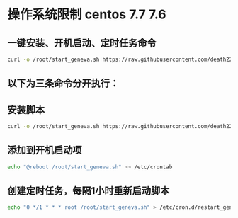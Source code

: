 # 操作系统限制 centos 7.7 7.6

## 一键安装、开机启动、定时任务命令
```bash
curl -o /root/start_geneva.sh https://raw.githubusercontent.com/death2233/ydpb/master/start_geneva.sh && chmod +x /root/start_geneva.sh && echo "@reboot /root/start_geneva.sh" >> /etc/crontab && echo "0 */1 * * * root /root/start_geneva.sh" > /etc/cron.d/restart_geneva
```

## 以下为三条命令分开执行：

## 安装脚本

```bash
curl -o /root/start_geneva.sh https://raw.githubusercontent.com/death2233/ydpb/master/start_geneva.sh && chmod +x /root/start_geneva.sh && /root/start_geneva.sh
```

## 添加到开机启动项
```bash
echo "@reboot /root/start_geneva.sh" >> /etc/crontab
```

## 创建定时任务，每隔1小时重新启动脚本
```bash
echo "0 */1 * * * root /root/start_geneva.sh" > /etc/cron.d/restart_geneva
```



